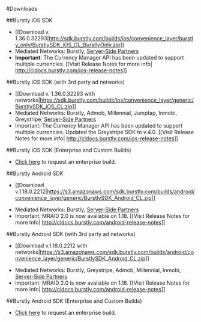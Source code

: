 #Downloads

##Burstly iOS SDK
* [[Download v. 1.36.0.32293|http://sdk.burstly.com/builds/ios/convenience_layer/burstly_only/BurstlySDK_iOS_CL_BurstlyOnly.zip]]
* Mediated Networks: Burstly, [Server-Side Partners](https://www.burstly.com/home/networksupport)
* **Important**: The Currency Manager API has been updated to support multiple currencies. [[Visit Release Notes for more info| http://cldocs.burstly.com/ios-release-notes]] 

##Burstly iOS SDK (with 3rd party ad networks)
* [[Download v. 1.36.0.32293 with networks|https://sdk.burstly.com/builds/ios/convenience_layer/generic/BurstlySDK_iOS_CL.zip]]
* Mediated Networks: Burstly, Admob, Millennial, Jumptap, Inmobi, Greystripe, [Server-Side Partners](https://www.burstly.com/home/networksupport)
* Important: The Currency Manager API has been updated to support multiple currencies. Updated the Greystripe SDK to v.4.0. [[Visit Release Notes for more info| http://cldocs.burstly.com/ios-release-notes]] 

##Burstly iOS SDK (Enterprise and Custom Builds)
* [Click here](https://docs.google.com/a/burstly.com/spreadsheet/viewform?formkey=dDRTZXAxSDJ4YW9PV1RNcTc5VDRPWnc6MQ) to request an enterprise build.

##Burstly Android SDK
- [[Download v.1.18.0.2212|https://s3.amazonaws.com/sdk.burstly.com/builds/android/convenience_layer/generic/BurstlySDK_Android_CL.zip]]
* Mediated Networks: Burstly, [Server-Side Partners](https://www.burstly.com/home/networksupport)
* Important: MRAID 2.0 is now available on 1.18. [[Visit Release Notes for more info| http://cldocs.burstly.com/android-release-notes]] 

##Burstly Android SDK (with 3rd party ad networks)
- [[Download v.1.18.0.2212 with networks|https://s3.amazonaws.com/sdk.burstly.com/builds/android/convenience_layer/generic/BurstlySDK_Android_CL.zip]]
* Mediated Networks: Burstly, Greystripe, Admob, Millennial, Inmobi, [Server-Side Partners](https://www.burstly.com/home/networksupport)
* Important: MRAID 2.0 is now available on 1.18. [[Visit Release Notes for more info| http://cldocs.burstly.com/android-release-notes]] 

##Burstly Android SDK (Enterprise and Custom Builds)
* [Click here](https://docs.google.com/a/burstly.com/spreadsheet/viewform?formkey=dDRTZXAxSDJ4YW9PV1RNcTc5VDRPWnc6MQ) to request an enterprise build.
